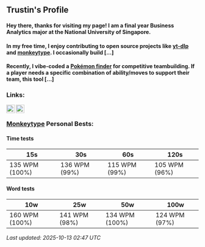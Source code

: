 ## Trustin's Profile

#### Hey there, thanks for visiting my page! I am a final year Business Analytics major at the National University of Singapore.

#### In my free time, I enjoy contributing to open source projects like [yt-dlp](https://github.com/yt-dlp/yt-dlp) and [monkeytype](https://github.com/monkeytypegame/monkeytype). I occasionally build [...]

#### Recently, I vibe-coded a [Pokémon finder](https://findmons.onrender.com) for competitive teambuilding. If a player needs a specific combination of ability/moves to support their team, this tool [...]

### Links:

[<img align="left" width="22px" src="https://github.com/gauravghongde/social-icons/blob/master/SVG/Color/WWW.svg" />][website]
[<img align="left" width="22px" src="https://github.com/gauravghongde/social-icons/blob/master/SVG/Color/LinkedIN.svg" />][linkedin]
<br />

[website]: https://trwstin.github.io
[linkedin]: https://linkedin.com/in/trwstin


<!-- MONKEYTYPE:START -->
### [Monkeytype](https://monkeytype.com/profile/wambo) Personal Bests:

#### Time tests
| 15s | 30s | 60s | 120s |
| --- | --- | --- | --- |
| 135 WPM (100%) | 136 WPM (99%) | 115 WPM (99%) | 105 WPM (96%) |

#### Word tests
| 10w | 25w | 50w | 100w |
| --- | --- | --- | --- |
| 160 WPM (100%) | 141 WPM (98%) | 134 WPM (100%) | 124 WPM (97%) |

_Last updated: 2025-10-13 02:47 UTC_
<!-- MONKEYTYPE:END -->
